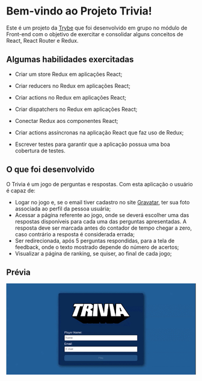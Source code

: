 # Bem-vindo ao Projeto Trivia!

Este é um projeto da [Trybe](https://www.betrybe.com/) que foi desenvolvido em grupo no módulo de Front-end com o objetivo de exercitar e consolidar alguns conceitos de React, React Router e Redux.

## Algumas habilidades exercitadas

  - Criar um store Redux em aplicações React;

  - Criar reducers no Redux em aplicações React;

  - Criar actions no Redux em aplicações React;

  - Criar dispatchers no Redux em aplicações React;

  - Conectar Redux aos componentes React;

  - Criar actions assíncronas na aplicação React que faz uso de Redux;

  - Escrever testes para garantir que a aplicação possua uma boa cobertura de testes.

## O que foi desenvolvido

O Trivia é um jogo de perguntas e respostas. Com esta aplicação o usuário é capaz de:

  - Logar no jogo e, se o email tiver cadastro no site [Gravatar](https://pt.gravatar.com/), ter sua foto associada ao perfil da pessoa usuária;
  - Acessar a página referente ao jogo, onde se deverá escolher uma das respostas disponíveis para cada uma das perguntas apresentadas. A resposta deve ser marcada antes do contador de tempo chegar a zero, caso contrário a resposta é considerada errada;
  - Ser redirecionada, após 5 perguntas respondidas, para a tela de feedback, onde o texto mostrado depende do número de acertos;
  - Visualizar a página de ranking, se quiser, ao final de cada jogo;

## Prévia

![Project Gif](./Trivia.gif)
